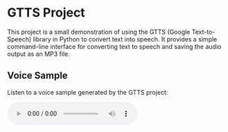 # GTTS Project
This project is a small demonstration of using the GTTS (Google Text-to-Speech) library in Python to convert text into speech. It provides a simple command-line interface for converting text to speech and saving the audio output as an MP3 file.
## Voice Sample

Listen to a voice sample generated by the GTTS project:

<audio controls>
  <source src="[test.mp3](https://github.com/NjoodJ/Text-to-Speech-using-gtts/blob/main/test.mp3)https://github.com/NjoodJ/Text-to-Speech-using-gtts/blob/main/test.mp3" type="audio/mpeg">
</audio>
